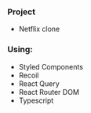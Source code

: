 ### Project

- Netflix clone

### Using:

- Styled Components
- Recoil
- React Query
- React Router DOM
- Typescript